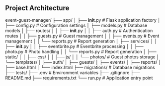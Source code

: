 ## Project Architecture
event-guest-manager/
├── app/
│   ├── __init__.py         # Flask application factory
│   ├── config.py           # Configuration settings
│   ├── models.py           # Database models
│   ├── routes/
│   │   ├── __init__.py
│   │   ├── auth.py         # Authentication routes
│   │   ├── guests.py       # Guest management
│   │   ├── events.py       # Event management
│   │   └── reports.py      # Report generation
│   ├── services/
│   │   ├── __init__.py
│   │   ├── eventbrite.py   # Eventbrite processing
│   │   ├── photo.py        # Photo handling
│   │   └── reports.py      # Report generation
│   ├── static/
│   │   ├── css/
│   │   ├── js/
│   │   └── photos/         # Guest photos storage
│   └── templates/
│       ├── auth/
│       ├── guests/
│       ├── events/
│       ├── reports/
│       ├── base.html
│       └── index.html
├── migrations/             # Database migrations
├── tests/
├── .env                    # Environment variables
├── .gitignore
├── README.md
├── requirements.txt
└── run.py                  # Application entry point